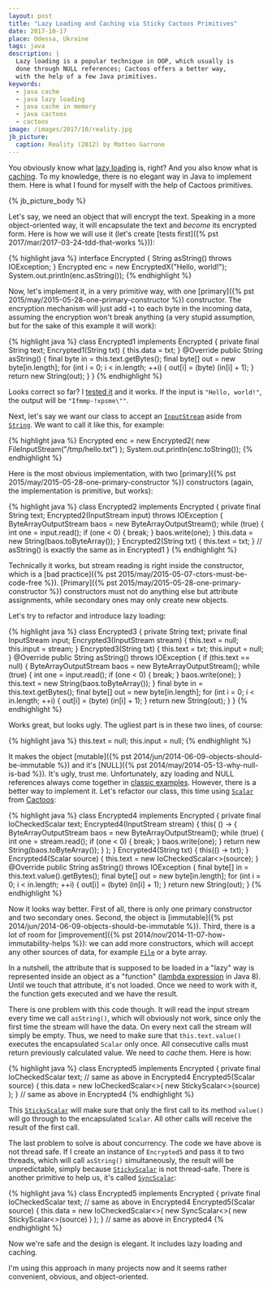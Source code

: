 ```yaml
---
layout: post
title: "Lazy Loading and Caching via Sticky Cactoos Primitives"
date: 2017-10-17
place: Odessa, Ukraine
tags: java
description: |
  Lazy loading is a popular technique in OOP, which usually is
  done through NULL references; Cactoos offers a better way,
  with the help of a few Java primitives.
keywords:
  - java cache
  - java lazy loading
  - java cache in memory
  - java cactoos
  - cactoos
image: /images/2017/10/reality.jpg
jb_picture:
  caption: Reality (2012) by Matteo Garrone
---
```


You obviously know what [lazy loading](https://en.wikipedia.org/wiki/Lazy_loading)
is, right? And you also know what is [caching](https://en.wikipedia.org/wiki/Cache_%28computing%29).
To my knowledge, there is no elegant way in Java to implement them. Here
is what I found for myself with the help of Cactoos primitives.

<!--more-->

{% jb_picture_body %}

Let's say, we need an object that will encrypt the text. Speaking in
a more object-oriented way, it will encapsulate the text and _become_ its
encrypted form. Here is how we will use it (let's create
[tests first]({% pst 2017/mar/2017-03-24-tdd-that-works %})):

{% highlight java %}
interface Encrypted {
  String asString() throws IOException;
}
Encrypted enc = new EncryptedX("Hello, world!");
System.out.println(enc.asString());
{% endhighlight %}

Now, let's implement it, in a very primitive way, with one
[primary]({% pst 2015/may/2015-05-28-one-primary-constructor %})
constructor. The encryption mechanism
will just add `+1` to each byte in the incoming data, assuming
the encryption won't break anything (a very stupid
assumption, but for the sake of this example it will work):

{% highlight java %}
class Encrypted1 implements Encrypted {
  private final String text;
  Encrypted1(String txt) {
    this.data = txt;
  }
  @Override
  public String asString() {
    final byte in = this.text.getBytes();
    final byte[] out = new byte[in.length];
    for (int i = 0; i < in.length; ++i) {
      out[i] = (byte) (in[i] + 1);
    }
    return new String(out);
  }
}
{% endhighlight %}

Looks correct so far? I [tested it](https://github.com/yegor256/blog/tree/master/_samples/2017/10/sticky)
and it works. If the input is `"Hello, world!"`,
the output will be `"Ifmmp-!xpsme\""`.

Next, let's say we want our class to accept an
[`InputStream`](https://docs.oracle.com/javase/8/docs/api/java/io/InputStream.html)
aside from
[`String`](https://docs.oracle.com/javase/8/docs/api/java/lang/String.html).
We want to call it like this, for example:

{% highlight java %}
Encrypted enc = new Encrypted2(
  new FileInputStream("/tmp/hello.txt")
);
System.out.println(enc.toString());
{% endhighlight %}

Here is the most obvious implementation, with two
[primary]({% pst 2015/may/2015-05-28-one-primary-constructor %})
constructors (again, the implementation is primitive, but works):

{% highlight java %}
class Encrypted2 implements Encrypted {
  private final String text;
  Encrypted2(InputStream input) throws IOException {
    ByteArrayOutputStream baos =
      new ByteArrayOutputStream();
    while (true) {
      int one = input.read();
      if (one < 0) {
        break;
      }
      baos.write(one);
    }
    this.data = new String(baos.toByteArray());
  }
  Encrypted2(String txt) {
    this.text = txt;
  }
  // asString() is exactly the same as in Encrypted1
}
{% endhighlight %}

Technically it works, but stream reading is right inside the constructor,
which is a [bad practice]({% pst 2015/may/2015-05-07-ctors-must-be-code-free %}).
[Primary]({% pst 2015/may/2015-05-28-one-primary-constructor %})
constructors must not do anything else but attribute assignments, while secondary
ones may only create new objects.

Let's try to refactor and introduce lazy loading:

{% highlight java %}
class Encrypted3 {
  private String text;
  private final InputStream input;
  Encrypted3(InputStream stream) {
    this.text = null;
    this.input = stream;
  }
  Encrypted3(String txt) {
    this.text = txt;
    this.input = null;
  }
  @Override
  public String asString() throws IOException {
    if (this.text == null) {
      ByteArrayOutputStream baos =
        new ByteArrayOutputStream();
      while (true) {
        int one = input.read();
        if (one < 0) {
          break;
        }
        baos.write(one);
      }
      this.text = new String(baos.toByteArray());
    }
    final byte in = this.text.getBytes();
    final byte[] out = new byte[in.length];
    for (int i = 0; i < in.length; ++i) {
      out[i] = (byte) (in[i] + 1);
    }
    return new String(out);
  }
}
{% endhighlight %}

Works great, but looks ugly. The ugliest part is in these two lines, of course:

{% highlight java %}
this.text = null;
this.input = null;
{% endhighlight %}

It makes the object
[mutable]({% pst 2014/jun/2014-06-09-objects-should-be-immutable %})
and it's [NULL]({% pst 2014/may/2014-05-13-why-null-is-bad %}). It's ugly,
trust me. Unfortunately, azy loading and NULL references always come together in
[classic examples](https://stackoverflow.com/a/2192271/187141).
However, there is a better way to implement it.
Let's refactor our class, this time using
[`Scalar`](http://static.javadoc.io/org.cactoos/cactoos/0.16/org/cactoos/Scalar.html)
from
[Cactoos](http://www.cactoos.org):

{% highlight java %}
class Encrypted4 implements Encrypted {
  private final IoCheckedScalar<String> text;
  Encrypted4(InputStream stream) {
    this(
      () -> {
        ByteArrayOutputStream baos =
          new ByteArrayOutputStream();
        while (true) {
          int one = stream.read();
          if (one < 0) {
            break;
          }
          baos.write(one);
        }
        return new String(baos.toByteArray());
      }
    );
  }
  Encrypted4(String txt) {
    this(() -> txt);
  }
  Encrypted4(Scalar<String> source) {
    this.text = new IoCheckedScalar<>(source);
  }
  @Override
  public String asString() throws IOException {
    final byte[] in = this.text.value().getBytes();
    final byte[] out = new byte[in.length];
    for (int i = 0; i < in.length; ++i) {
      out[i] = (byte) (in[i] + 1);
    }
    return new String(out);
  }
{% endhighlight %}

Now it looks way better. First of all, there is only one primary constructor and
two secondary ones. Second, the object is
[immutable]({% pst 2014/jun/2014-06-09-objects-should-be-immutable %}).
Third, there is a lot
of room for
[improvement]({% pst 2014/nov/2014-11-07-how-immutability-helps %}):
we can add more constructors, which will accept
any other sources of data, for example
[`File`](https://docs.oracle.com/javase/8/docs/api/java/io/File.html) or a byte array.

In a nutshell, the attribute that is supposed to be loaded in a "lazy" way
is represented inside an object as a "function"
([lambda expression](https://docs.oracle.com/javase/tutorial/java/javaOO/lambdaexpressions.html) in
Java&nbsp;8). Until we touch that attribute, it's not loaded. Once we need
to work with it, the function gets executed and we have the result.

There is one problem with this code though. It will read the input stream
every time we call `asString()`, which will obviously not work, since only
the first time the stream will have the data. On every next call the stream
will simply be empty. Thus, we need to make sure that `this.text.value()`
executes the encapsulated `Scalar` only once. All consecutive calls must return
previously calculated value. We need to _cache_ them. Here is how:

{% highlight java %}
class Encrypted5 implements Encrypted {
  private final IoCheckedScalar<String> text;
  // same as above in Encrypted4
  Encrypted5(Scalar<String> source) {
    this.data = new IoCheckedScalar<>(
      new StickyScalar<>(source)
    );
  }
  // same as above in Encrypted4
{% endhighlight %}

This [`StickyScalar`](http://static.javadoc.io/org.cactoos/cactoos/0.16/org/cactoos/scalar/StickyScalar.html)
will make sure that only the first call to its method `value()`
will go through to the encapsulated `Scalar`. All other calls will receive
the result of the first call.

The last problem to solve is about concurrency. The code we have above is not
thread safe. If I create an instance of `Encrypted5` and pass it to two threads,
which will call `asString()` simultaneously, the result will be unpredictable,
simply because
[`StickyScalar`](http://static.javadoc.io/org.cactoos/cactoos/0.16/org/cactoos/scalar/StickyScalar.html)
is not thread-safe. There is another primitive to help us, it's called
[`SyncScalar`](http://static.javadoc.io/org.cactoos/cactoos/0.16/org/cactoos/scalar/SyncScalar.html):

{% highlight java %}
class Encrypted5 implements Encrypted {
  private final IoCheckedScalar<String> text;
  // same as above in Encrypted4
  Encrypted5(Scalar<String> source) {
    this.data = new IoCheckedScalar<>(
      new SyncScalar<>(
        new StickyScalar<>(source)
      )
    );
  }
  // same as above in Encrypted4
{% endhighlight %}

Now we're safe and the design is elegant. It includes lazy loading and caching.

I'm using this approach in many projects now and it seems rather convenient,
obvious, and object-oriented.
